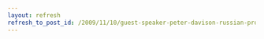 ```yaml
---
layout: refresh
refresh_to_post_id: /2009/11/10/guest-speaker-peter-davison-russian-propliners-8pm-the-squadron
---
```

